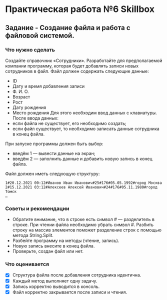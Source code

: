 # Практическая работа №6 Skillbox
## Задание - Создание файла и работа с файловой системой.
### Что нужно сделать
Создайте справочник «Сотрудники».
Разработайте для предполагаемой компании программу, которая будет добавлять записи новых сотрудников в файл. Файл должен содержать следующие данные:
* ID
* Дату и время добавления записи
* Ф. И. О.
* Возраст
* Рост
* Дату рождения
* Место рождения
Для этого необходим ввод данных с клавиатуры. После ввода данных:
* если файла не существует, его необходимо создать; 
* если файл существует, то необходимо записать данные сотрудника в конец файла. 

При запуске программы должен быть выбор:

* введём 1 — вывести данные на экран;
* введём 2 — заполнить данные и добавить новую запись в конец файла.

Файл должен иметь следующую структуру:

```
1#20.12.2021 00:12#Иванов Иван Иванович#25#176#05.05.1992#город Москва
2#15.12.2021 03:12#Алексеев Алексей Иванович#24#176#05.11.1980#город Томск
…
```

### Советы и рекомендации
* Обратите внимание, что в строке есть символ # — разделитель в строке. При чтении файла необходимо убрать символ #. Разбить строку на массив элементов поможет разделение строк с помощью метода String.Split.
* Разбейте программу на методы (чтение, запись).
* Новую запись внесите в конец файла.
* Проверьте, создан файл или нет.


### Что оценивается
- [x] Структура файла после добавления сотрудника идентична.
- [x] Каждый метод выполняет одну задачу.
- [x] Запись корректно выводится в консоль.
- [x] Файл корректно закрывается после записи и чтения.
